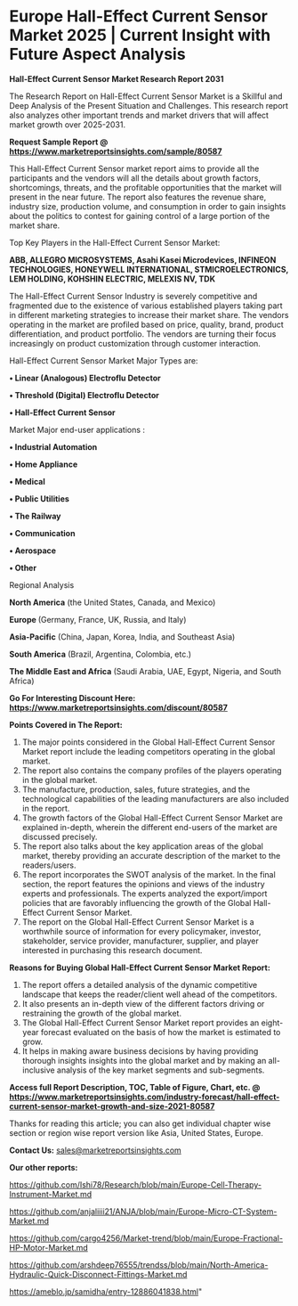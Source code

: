 # Europe Hall-Effect Current Sensor Market 2025 | Current Insight with Future Aspect Analysis

<strong>Hall-Effect Current Sensor Market Research Report 2031</strong>

The Research Report on Hall-Effect Current Sensor Market is a Skillful and Deep Analysis of the Present Situation and Challenges. This research report also analyzes other important trends and market drivers that will affect market growth over 2025-2031.

<strong>Request Sample Report @ <a href=https://www.marketreportsinsights.com/sample/80587>https://www.marketreportsinsights.com/sample/80587</a></strong>

This Hall-Effect Current Sensor market report aims to provide all the participants and the vendors will all the details about growth factors, shortcomings, threats, and the profitable opportunities that the market will present in the near future. The report also features the revenue share, industry size, production volume, and consumption in order to gain insights about the politics to contest for gaining control of a large portion of the market share.

Top Key Players in the Hall-Effect Current Sensor Market:

<strong>ABB, ALLEGRO MICROSYSTEMS, Asahi Kasei Microdevices, INFINEON TECHNOLOGIES, HONEYWELL INTERNATIONAL, STMICROELECTRONICS, LEM HOLDING, KOHSHIN ELECTRIC, MELEXIS NV, TDK</strong>

The Hall-Effect Current Sensor Industry is severely competitive and fragmented due to the existence of various established players taking part in different marketing strategies to increase their market share. The vendors operating in the market are profiled based on price, quality, brand, product differentiation, and product portfolio. The vendors are turning their focus increasingly on product customization through customer interaction.

Hall-Effect Current Sensor Market Major Types are:

<strong>• Linear (Analogous) Electroflu Detector

• Threshold (Digital) Electroflu Detector

• Hall-Effect Current Sensor</strong>

Market Major end-user applications :

<strong>• Industrial Automation

• Home Appliance

• Medical

• Public Utilities

• The Railway

• Communication

• Aerospace

• Other</strong>

Regional Analysis

</u><strong><b>North America</b></strong> (the United States, Canada, and Mexico)

<strong><b>Europe </b></strong>(Germany, France, UK, Russia, and Italy)

<strong><b>Asia-Pacific</b></strong> (China, Japan, Korea, India, and Southeast Asia)

<strong><b>South America</b></strong> (Brazil, Argentina, Colombia, etc.)

<strong><b>The Middle East and Africa</b></strong> (Saudi Arabia, UAE, Egypt, Nigeria, and South Africa)

<strong>Go For Interesting Discount Here: <a href=https://www.marketreportsinsights.com/discount/80587>https://www.marketreportsinsights.com/discount/80587</a></strong>

<strong>Points Covered in The Report:</strong>
<ol>
  <li>The major points considered in the Global Hall-Effect Current Sensor Market report include the leading competitors operating in the global market.</li>
  <li>The report also contains the company profiles of the players operating in the global market.</li>
  <li>The manufacture, production, sales, future strategies, and the technological capabilities of the leading manufacturers are also included in the report.</li>
  <li>The growth factors of the Global Hall-Effect Current Sensor Market are explained in-depth, wherein the different end-users of the market are discussed precisely.</li>
  <li>The report also talks about the key application areas of the global market, thereby providing an accurate description of the market to the readers/users.</li>
  <li>The report incorporates the SWOT analysis of the market. In the final section, the report features the opinions and views of the industry experts and professionals. The experts analyzed the export/import policies that are favorably influencing the growth of the Global Hall-Effect Current Sensor Market.</li>
  <li>The report on the Global Hall-Effect Current Sensor Market is a worthwhile source of information for every policymaker, investor, stakeholder, service provider, manufacturer, supplier, and player interested in purchasing this research document.</li>
</ol>
<strong>Reasons for Buying Global Hall-Effect Current Sensor Market Report:</strong>

<ol>
  <li>The report offers a detailed analysis of the dynamic competitive landscape that keeps the reader/client well ahead of the competitors.</li>
  <li>It also presents an in-depth view of the different factors driving or restraining the growth of the global market.</li>
  <li>The Global Hall-Effect Current Sensor Market report provides an eight-year forecast evaluated on the basis of how the market is estimated to grow.</li>
  <li>It helps in making aware business decisions by having providing thorough insights insights into the global market and by making an all-inclusive analysis of the key market segments and sub-segments.</li>
</ol>
<strong>Access full Report Description, TOC, Table of Figure, Chart, etc. @ <a href=https://www.marketreportsinsights.com/industry-forecast/hall-effect-current-sensor-market-growth-and-size-2021-80587>https://www.marketreportsinsights.com/industry-forecast/hall-effect-current-sensor-market-growth-and-size-2021-80587</a></strong>


Thanks for reading this article; you can also get individual chapter wise section or region wise report version like Asia, United States, Europe.

<strong>Contact Us:</strong>
sales@marketreportsinsights.com

<strong>Our other reports:</strong>

<a href=https://github.com/Ishi78/Research/blob/main/Europe-Cell-Therapy-Instrument-Market.md>https://github.com/Ishi78/Research/blob/main/Europe-Cell-Therapy-Instrument-Market.md</a>

<a href=https://github.com/anjaliiii21/ANJA/blob/main/Europe-Micro-CT-System-Market.md>https://github.com/anjaliiii21/ANJA/blob/main/Europe-Micro-CT-System-Market.md</a>

<a href=https://github.com/cargo4256/Market-trend/blob/main/Europe-Fractional-HP-Motor-Market.md>https://github.com/cargo4256/Market-trend/blob/main/Europe-Fractional-HP-Motor-Market.md</a>

<a href=https://github.com/arshdeep76555/trendss/blob/main/North-America-Hydraulic-Quick-Disconnect-Fittings-Market.md>https://github.com/arshdeep76555/trendss/blob/main/North-America-Hydraulic-Quick-Disconnect-Fittings-Market.md</a>

<a href=https://ameblo.jp/samidha/entry-12886041838.html>https://ameblo.jp/samidha/entry-12886041838.html</a>"

